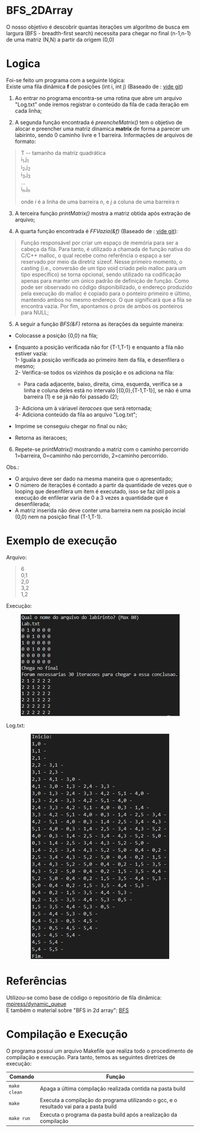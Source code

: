 # BFS_2DArray
O nosso objetivo é descobrir quantas iterações um algoritmo de busca em largura (BFS - breadth-first search) necessita para chegar no final (n-1,n-1) de uma matriz (N,N)  a partir da origem (0,0)
# Logica
Foi-se feito um programa com a seguinte lógica:    
Existe uma fila dinâmica **f** de posições (int i, int j) (Baseado de : [vide git](https://github.com/mpiress/dynamic_queue))

1) Ao entrar no programa encontra-se uma rotina que abre um arquivo "Log.txt" onde iremos registrar o conteúdo da fila de cada iteração em cada linha;      

2) A segunda função encontrada é *preencheMatrix()* tem o objetivo de alocar e preencher uma matriz dinamica **matrix** de forma a parecer um labirinto, sendo 0 caminho livre e 1 barreira. Informações de arquivos de formato:
>T -- tamanho da matriz quadrática     
>i<sub>1</sub>,j<sub>1</sub>       
>i<sub>2</sub>,j<sub>2</sub>          
>i<sub>3</sub>,j<sub>3</sub>       
>...       
>i<sub>n</sub>,j<sub>n</sub>      
>        
>onde *i* é a linha de uma barreira n, e *j* a coluna de uma barreira n       

3) A terceira função *printMatrix()* mostra a matriz obtida após extração de arquivo;  

4) A quarta função encontrada é *FFVazia(&f)* (Baseado de : [vide git](https://github.com/mpiress/dynamic_queue)):
>Função responsável por criar um espaço de memória para ser a cabeça da fila. Para tanto, é utilizado a chamada de função nativa do C/C++ malloc, o qual recebe como referência o espaço a ser reservado por meio da diretriz sizeof. Nesse primeiro momento, o casting (i.e., conversão de um tipo void criado pelo malloc para um tipo específico) se torna opcional, sendo utilizado na codificação apenas para manter um único padrão de definição de função. Como pode ser observado no código disponibilizado, o endereço produzido pela execução do malloc é copiado para o ponteiro primeiro e último, mantendo ambos no mesmo endereço. O que significará que a fila se encontra vazia. Por fim, apontamos o prox de ambos os ponteiros para NULL;    

5) A seguir a função *BFS(&F)* retorna as iterações da seguinte maneira:   
- Colocasse a posição {0,0} na fila;      
- Enquanto a posição verificada não for {T-1,T-1} e enquanto a fila não estiver vazia:       
  1- Iguala a posição verificada ao primeiro item da fila, e desenfilera o mesmo;        
  2- Verifica-se todos os vizinhos da posição e os adiciona na fila:       
    - Para cada adjacente, baixo, direita, cima, esquerda, verifica se a linha e coluna deles está no intervalo [{0,0},{T-1,T-1}], se não é uma barreira (1) e se já não foi passado (2);    

  3- Adiciona um à váriavel *iteracoes* que será retornada;   
  4- Adiciona conteúdo da fila ao arquivo "Log.txt";
  
- Imprime se conseguiu chegar no final ou não;     
- Retorna as iteracoes;

6) Repete-se *printMatrix()* mostrando a matriz com o caminho percorrido 1=barreira, 0=caminho não percorrido, 2=caminho percorrido.

Obs.:    
- O arquivo deve ser dado na mesma maneira que o apresentado;
- O número de iterações é contado a partir da quantidade de vezes que o looping que desenfilera um item é executado, isso se faz útil pois a execução de enfilerar varia de 0 a 3 vezes a quantidade que é desenfilerada;
- A matriz inserida não deve conter uma barreira nem na posição incial (0,0) nem na posição final (T-1,T-1). 
# Exemplo de execução
Arquivo:
>6      
>0,1       
>2,0      
>3,2        
>1,2     

Execução:
</p>
<p align="center">
	<img src="imgs/exec.jpg"/> 
</p> 

Log.txt:
</p>
<p align="center">
	<img src="imgs/logtxt.jpg"/> 
</p> 

# Referências

Utilizou-se como base de código o repositório de fila dinâmica: [mpiress/dynamic_queue](https://github.com/mpiress/dynamic_queue)       
E também o material sobre "BFS in 2d array": [BFS](https://www.geeksforgeeks.org/breadth-first-traversal-bfs-on-a-2d-array/)   

# Compilação e Execução

O programa possui um arquivo Makefile que realiza todo o procedimento de compilação e execução. Para tanto, temos as seguintes diretrizes de execução:


| Comando                |  Função                                                                                           |                     
| -----------------------| ------------------------------------------------------------------------------------------------- |
|  `make clean`          | Apaga a última compilação realizada contida na pasta build                                        |
|  `make`                | Executa a compilação do programa utilizando o gcc, e o resultado vai para a pasta build           |
|  `make run`            | Executa o programa da pasta build após a realização da compilação                                 |
